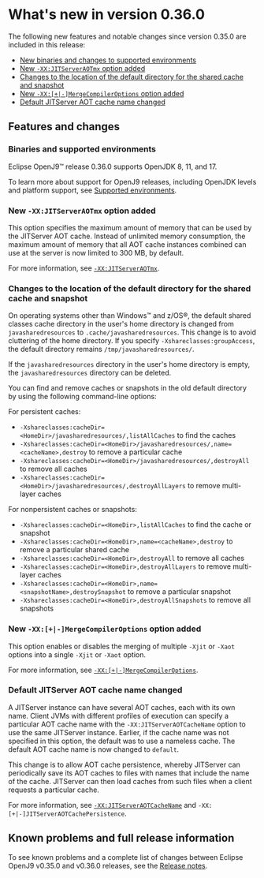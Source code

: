 <!--
* Copyright (c) 2017, 2022 IBM Corp. and others
*
* This program and the accompanying materials are made
* available under the terms of the Eclipse Public License 2.0
* which accompanies this distribution and is available at
* https://www.eclipse.org/legal/epl-2.0/ or the Apache
* License, Version 2.0 which accompanies this distribution and
* is available at https://www.apache.org/licenses/LICENSE-2.0.
*
* This Source Code may also be made available under the
* following Secondary Licenses when the conditions for such
* availability set forth in the Eclipse Public License, v. 2.0
* are satisfied: GNU General Public License, version 2 with
* the GNU Classpath Exception [1] and GNU General Public
* License, version 2 with the OpenJDK Assembly Exception [2].
*
* [1] https://www.gnu.org/software/classpath/license.html
* [2] http://openjdk.java.net/legal/assembly-exception.html
*
* SPDX-License-Identifier: EPL-2.0 OR Apache-2.0 OR GPL-2.0 WITH
* Classpath-exception-2.0 OR LicenseRef-GPL-2.0 WITH Assembly-exception
-->

# What's new in version 0.36.0

The following new features and notable changes since version 0.35.0 are included in this release:

- [New binaries and changes to supported environments](#binaries-and-supported-environments)
- [New `-XX:JITServerAOTmx` option added](#new-xxjitserveraotmx-option-added)
- [Changes to the location of the default directory for the shared cache and snapshot](#changes-to-the-location-of-the-default-directory-for-the-shared-cache-and-snapshot)
- [New `-XX:[+|-]MergeCompilerOptions` option added](#new-xx-mergecompileroptions-option-added)
- [Default JITServer AOT cache name changed](#default-jitserver-aot-cache-name-changed)

## Features and changes

### Binaries and supported environments

Eclipse OpenJ9&trade; release 0.36.0 supports OpenJDK 8, 11, and 17.

To learn more about support for OpenJ9 releases, including OpenJDK levels and platform support, see [Supported environments](openj9_support.md).

### New `-XX:JITServerAOTmx` option added

This option specifies the maximum amount of memory that can be used by the JITServer AOT cache. Instead of unlimited memory consumption, the maximum amount of memory that all AOT cache instances combined can use at the server is now limited to 300 MB, by default.

For more information, see [`-XX:JITServerAOTmx`](xxjitserveraotmx.md).

### Changes to the location of the default directory for the shared cache and snapshot

On operating systems other than Windows&trade; and z/OS&reg;, the default shared classes cache directory in the user's home directory is changed from `javasharedresources` to `.cache/javasharedresources`. This change is to avoid cluttering of the home directory. If you specify `-Xshareclasses:groupAccess`, the default directory remains `/tmp/javasharedresources/`.

If the `javasharedresources` directory in the user's home directory is empty, the `javasharedresources` directory can be deleted.

You can find and remove caches or snapshots in the old default directory by using the following command-line options:

For persistent caches:

- `-Xshareclasses:cacheDir=<HomeDir>/javasharedresources/,listAllCaches` to find the caches
- `-Xshareclasses:cacheDir=<HomeDir>/javasharedresources/,name=<cacheName>,destroy` to remove a particular cache
- `-Xshareclasses:cacheDir=<HomeDir>/javasharedresources/,destroyAll` to remove all caches
- `-Xshareclasses:cacheDir=<HomeDir>/javasharedresources/,destroyAllLayers` to remove multi-layer caches

For nonpersistent caches or snapshots:

- `-Xshareclasses:cacheDir=<HomeDir>,listAllCaches` to find the cache or snapshot
- `-Xshareclasses:cacheDir=<HomeDir>,name=<cacheName>,destroy` to remove a particular shared cache
- `-Xshareclasses:cacheDir=<HomeDir>,destroyAll` to remove all caches
- `-Xshareclasses:cacheDir=<HomeDir>,destroyAllLayers` to remove multi-layer caches
- `-Xshareclasses:cacheDir=<HomeDir>,name=<snapshotName>,destroySnapshot` to remove a particular snapshot
- `-Xshareclasses:cacheDir=<HomeDir>,destroyAllSnapshots` to remove all snapshots

### New `-XX:[+|-]MergeCompilerOptions` option added

This option enables or disables the merging of multiple `-Xjit` or `-Xaot` options into a single `-Xjit` or `-Xaot` option.

For more information, see [`-XX:[+|-]MergeCompilerOptions`](xxmergecompileroptions.md).

### Default JITServer AOT cache name changed

A JITServer instance can have several AOT caches, each with its own name. Client JVMs with different profiles of execution can specify a particular AOT cache name with the `-XX:JITServerAOTCacheName` option to use the same JITServer instance. Earlier, if the cache name was not specified in this option, the default was to use a nameless cache. The default AOT cache name is now changed to `default`.

This change is to allow AOT cache persistence, whereby JITServer can periodically save its AOT caches to files with names that include the name of the cache. JITServer can then load caches from such files when a client requests a particular cache.

For more information, see [`-XX:JITServerAOTCacheName`](xxjitserveraotcachename.md) and `-XX:[+|-]JITServerAOTCachePersistence`.

## Known problems and full release information

To see known problems and a complete list of changes between Eclipse OpenJ9 v0.35.0 and v0.36.0 releases, see the [Release notes](https://github.com/eclipse-openj9/openj9/blob/master/doc/release-notes/0.36/0.36.md).

<!-- ==== END OF TOPIC ==== version0.35.md ==== -->
